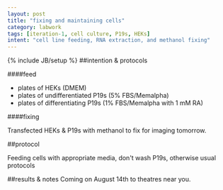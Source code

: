 ```yaml
---
layout: post
title: "fixing and maintaining cells"
category: labwork
tags: [iteration-1, cell culture, P19s, HEKs]
intent: "cell line feeding, RNA extraction, and methanol fixing"
---
```

{% include JB/setup %}
##intention & protocols

####feed

 * plates of HEKs (DMEM)
 * plates of undifferentiated P19s (5% FBS/Memalpha)
 * plates of differentiating P19s (1% FBS/Memalpha with 1 mM RA)

####fixing

Transfected HEKs & P19s with methanol to fix for imaging tomorrow.

##protocol

<p>Feeding cells with appropriate media, don't wash P19s, otherwise usual protocols 

##results & notes
Coming on August 14th to theatres near you.

